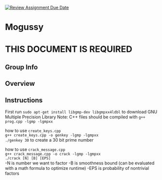 [![Review Assignment Due Date](https://classroom.github.com/assets/deadline-readme-button-24ddc0f5d75046c5622901739e7c5dd533143b0c8e959d652212380cedb1ea36.svg)](https://classroom.github.com/a/ecp4su41)
# Mogussy

# THIS DOCUMENT IS REQUIRED
## Group Info
## Overview
## Instructions
First run `sudo apt-get install libgmp-dev libgmpxx4ldbl` to download GNU Multiple Precision Library
Note: C++ files should be compiled with `g++ prog.cpp -lgmp -lgmpxx`

how to use `create_keys.cpp`  
`g++ create_keys.cpp -o genkey -lgmp -lgmpxx`  
`./genkey 30` to create a 30 bit prime number

how to use `crack_message.cpp`  
`g++ crack_message.cpp -o crack -lgmp -lgmpxx`  
`./crack [N] [B] [EPS]`  
-N is number we want to factor
-B is smoothness bound (can be evaluated with a math formula to optimize runtime)
-EPS is probability of nontrivial factors